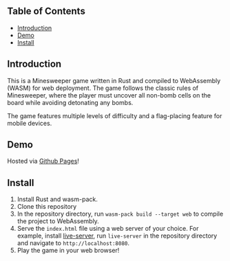## Table of Contents

- [Introduction](#introduction)
- [Demo](#screenshots)
- [Install](#install)

## Introduction
This is a Minesweeper game written in Rust and compiled to WebAssembly (WASM) for web deployment. The game follows the classic rules of Minesweeper, where the player must uncover all non-bomb cells on the board while avoiding detonating any bombs.

The game features multiple levels of difficulty and a flag-placing feature for mobile devices. 

## Demo

Hosted via [Github Pages](https://enkemmc.github.io/minesweeper/)!

## Install

1. Install Rust and wasm-pack.
2. Clone this repository
3. In the repository directory, run `wasm-pack build --target web` to compile the project to WebAssembly.
4. Serve the `index.html` file using a web server of your choice. For example, install [live-server](https://crates.io/crates/live-server), run `live-server` in the repository directory and navigate to `http://localhost:8080`.
5. Play the game in your web browser!
